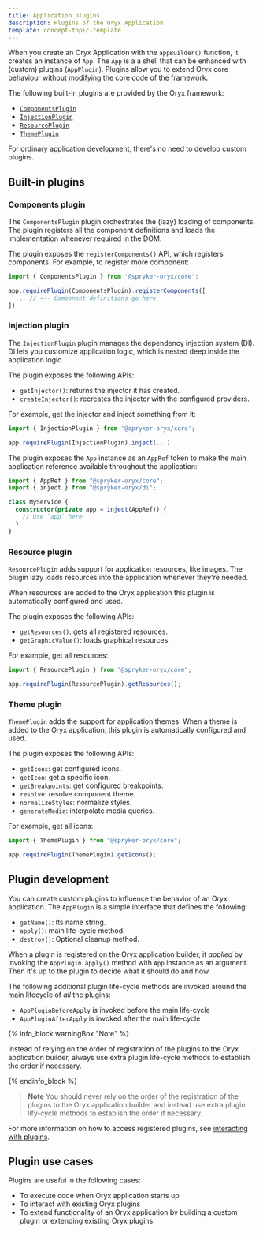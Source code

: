 ```yaml
---
title: Application plugins
description: Plugins of the Oryx Application
template: concept-topic-template
---
```


When you create an Oryx Application with the `appBuilder()` function, it creates an instance of `App`. The `App` is a a shell that can be enhanced with (custom) plugins (`AppPlugin`). Plugins allow you to extend Oryx core behaviour without modifying the core code of the framework.

The following built-in plugins are provided by the Oryx framework:

- [`ComponentsPlugin`](#components-plugin)
- [`InjectionPlugin`](#injection-plugin)
- [`ResourcePlugin`](#resource-plugin)
- [`ThemePlugin`](#theme-plugin)

For ordinary application development, there's no need to develop custom plugins.

## Built-in plugins

### Components plugin

The `ComponentsPlugin` plugin orchestrates the (lazy) loading of components. The plugin registers all the component definitions and loads the implementation whenever required in the DOM.

The plugin exposes the `registerComponents()` API, which registers components. For example, to register more component:

```ts
import { ComponentsPlugin } from '@spryker-oryx/core';

app.requirePlugin(ComponentsPlugin).registerComponents([
  ... // <-- Component definitions go here
])
```

### Injection plugin

The `InjectionPlugin` plugin manages the dependency injection system (DI). DI lets you customize application logic, which is nested deep inside the application logic.

The plugin exposes the following APIs:

- `getInjector()`: returns the injector it has created.
- `createInjector()`: recreates the injector with the configured providers.

For example, get the injector and inject something from it:

```ts
import { InjectionPlugin } from '@spryker-oryx/core';

app.requirePlugin(InjectionPlugin).inject(...)
```

The plugin exposes the `App` instance as an `AppRef` token to make the main application reference available throughout the application:

```ts
import { AppRef } from "@spryker-oryx/core";
import { inject } from "@spryker-oryx/di";

class MyService {
  constructor(private app = inject(AppRef)) {
    // Use `app` here
  }
}
```

### Resource plugin

`ResourcePlugin` adds support for application resources, like images. The plugin lazy loads resources into the application whenever they're needed.

When resources are added to the Oryx application this plugin is automatically configured and used.

The plugin exposes the following APIs:

- `getResources()`: gets all registered resources.
- `getGraphicValue()`: loads graphical resources.

For example, get all resources:

```ts
import { ResourcePlugin } from "@spryker-oryx/core";

app.requirePlugin(ResourcePlugin).getResources();
```

### Theme plugin

`ThemePlugin` adds the support for application themes. When a theme is added to the Oryx application, this plugin is automatically configured and used.

The plugin exposes the following APIs:

- `getIcons`: get configured icons.
- `getIcon`: get a specific icon.
- `getBreakpoints`: get configured breakpoints.
- `resolve`: resolve component theme.
- `normalizeStyles`: normalize styles.
- `generateMedia`: interpolate media queries.

For example, get all icons:

```ts
import { ThemePlugin } from "@spryker-oryx/core";

app.requirePlugin(ThemePlugin).getIcons();
```

## Plugin development

You can create custom plugins to influence the behavior of an Oryx application. The `AppPlugin` is a simple interface that defines the following:

- `getName()`: Its name string.
- `apply()`: main life-cycle method.
- `destroy()`: Optional cleanup method.

When a plugin is registered on the Oryx application builder, it _applied_ by invoking the `AppPlugin.apply()` method with `App` instance as an argument. Then it's up to the plugin to decide what it should do and how.

The following additional plugin life-cycle methods are invoked around the main lifecycle of _all_ the plugins:

- `AppPluginBeforeApply` is invoked before the main life-cycle
- `AppPluginAfterApply` is invoked after the main life-cycle

{% info_block warningBox "Note" %}

Instead of relying on the order of registration of the plugins to the Oryx application builder, always use extra plugin life-cycle methods to establish the order if necessary.

{% endinfo_block %}

> **Note** You should never rely on the order of the registration of the plugins to the Oryx application builder and instead use extra plugin lify-cycle methods to establish the order if necessary.

For more information on how to access registered plugins, see [interacting with plugins](./app.md#interacting-with-plugins).

## Plugin use cases

Plugins are useful in the following cases:

- To execute code when Oryx application starts up
- To interact with existing Oryx plugins
- To extend functionality of an Oryx application by building a custom plugin or extending existing Oryx plugins
